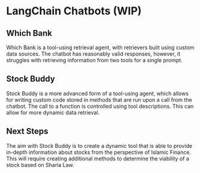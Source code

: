 # LangChain Chatbots (WIP)

## Which Bank
Which Bank is a tool-using retrieval agent, with retrievers built using custom data sources. The chatbot has reasonably valid responses, however, it struggles with retrieving information from two tools for a single prompt.

## Stock Buddy
Stock Buddy is a more advanced form of a tool-using agent, which allows for writing custom code stored in methods that are run upon a call from the chatbot. The call to a function is controlled using tool descriptions. This can allow for more dynamic data retrieval.

## Next Steps
The aim with Stock Buddy is to create a dynamic tool that is able to provide in-depth information about stocks from the perspective of Islamic Finance. This will require creating additional methods to determine the viability of a stock based on Sharia Law.
